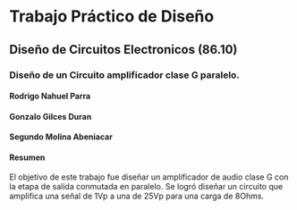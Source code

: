 # Trabajo Práctico de Diseño
## Diseño de Circuitos Electronicos (86.10)
### Diseño de un Circuito amplificador clase G paralelo.
#### Rodrigo Nahuel Parra
#### Gonzalo Gilces Duran
#### Segundo Molina Abeniacar


#### Resumen
El objetivo de este trabajo fue diseñar un amplificador de audio clase G con la etapa de salida conmutada en paralelo. Se logró diseñar un circuito que amplifica una señal de 1Vp a una de 25Vp para una carga de 8Ohms. 
